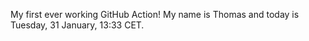 My first ever working GitHub Action!
My name is Thomas and today is Tuesday, 31 January, 13:33 CET. 
